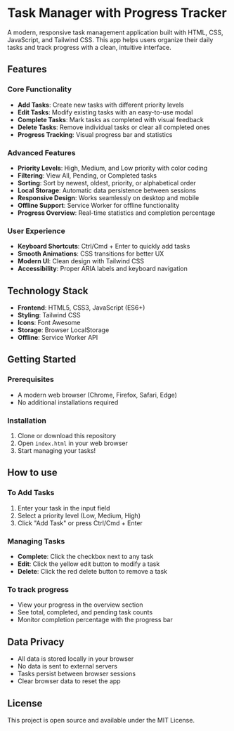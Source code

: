 # Task Manager with Progress Tracker

A modern, responsive task management application built with HTML, CSS, JavaScript, and Tailwind CSS. This app helps users organize their daily tasks and track progress with a clean, intuitive interface.

## Features

### Core Functionality
- **Add Tasks**: Create new tasks with different priority levels
- **Edit Tasks**: Modify existing tasks with an easy-to-use modal
- **Complete Tasks**: Mark tasks as completed with visual feedback
- **Delete Tasks**: Remove individual tasks or clear all completed ones
- **Progress Tracking**: Visual progress bar and statistics

### Advanced Features
- **Priority Levels**: High, Medium, and Low priority with color coding
- **Filtering**: View All, Pending, or Completed tasks
- **Sorting**: Sort by newest, oldest, priority, or alphabetical order
- **Local Storage**: Automatic data persistence between sessions
- **Responsive Design**: Works seamlessly on desktop and mobile
- **Offline Support**: Service Worker for offline functionality
- **Progress Overview**: Real-time statistics and completion percentage

### User Experience
- **Keyboard Shortcuts**: Ctrl/Cmd + Enter to quickly add tasks
- **Smooth Animations**: CSS transitions for better UX
- **Modern UI**: Clean design with Tailwind CSS
- **Accessibility**: Proper ARIA labels and keyboard navigation

## Technology Stack

- **Frontend**: HTML5, CSS3, JavaScript (ES6+)
- **Styling**: Tailwind CSS
- **Icons**: Font Awesome
- **Storage**: Browser LocalStorage
- **Offline**: Service Worker API

## Getting Started

### Prerequisites
- A modern web browser (Chrome, Firefox, Safari, Edge)
- No additional installations required

### Installation
1. Clone or download this repository
2. Open `index.html` in your web browser
3. Start managing your tasks!


## How to use

### To Add Tasks
1. Enter your task in the input field
2. Select a priority level (Low, Medium, High)
3. Click "Add Task" or press Ctrl/Cmd + Enter

### Managing Tasks
- **Complete**: Click the checkbox next to any task
- **Edit**: Click the yellow edit button to modify a task
- **Delete**: Click the red delete button to remove a task

### To track progress
- View your progress in the overview section
- See total, completed, and pending task counts
- Monitor completion percentage with the progress bar

## Data Privacy

- All data is stored locally in your browser
- No data is sent to external servers
- Tasks persist between browser sessions
- Clear browser data to reset the app

## License

This project is open source and available under the MIT License.